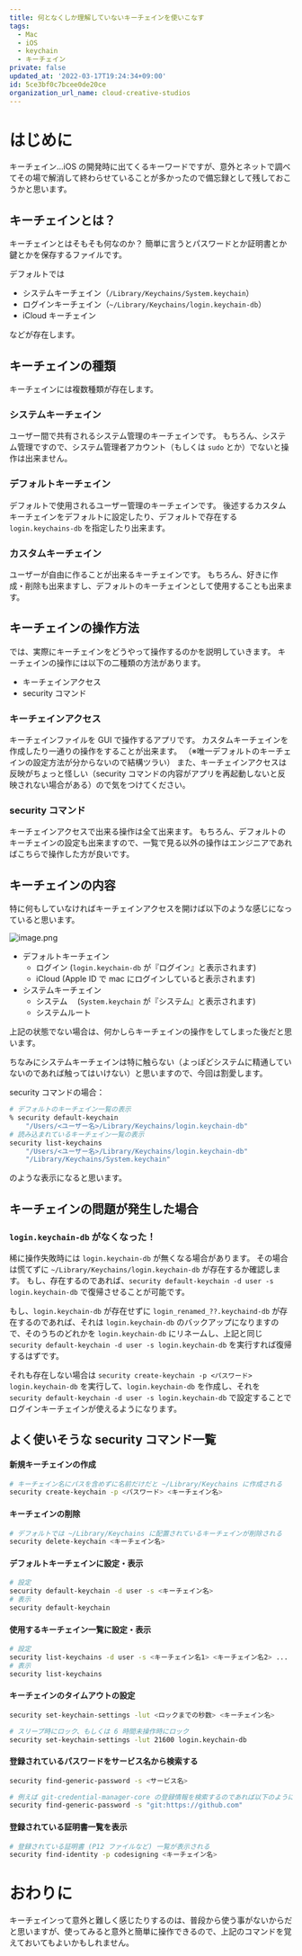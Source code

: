```yaml
---
title: 何となくしか理解していないキーチェインを使いこなす
tags:
  - Mac
  - iOS
  - keychain
  - キーチェイン
private: false
updated_at: '2022-03-17T19:24:34+09:00'
id: 5ce3bf0c7bcee0de20ce
organization_url_name: cloud-creative-studios
---
```

# はじめに

キーチェイン…iOS の開発時に出てくるキーワードですが、意外とネットで調べてその場で解消して終わらせていることが多かったので備忘録として残しておこうかと思います。

## キーチェインとは？

キーチェインとはそもそも何なのか？
簡単に言うとパスワードとか証明書とか鍵とかを保存するファイルです。

デフォルトでは

- システムキーチェイン（`/Library/Keychains/System.keychain`）
- ログインキーチェイン（`~/Library/Keychains/login.keychain-db`）
- iCloud キーチェイン

などが存在します。

## キーチェインの種類

キーチェインには複数種類が存在します。

### システムキーチェイン

ユーザー間で共有されるシステム管理のキーチェインです。
もちろん、システム管理ですので、システム管理者アカウント（もしくは `sudo` とか）でないと操作は出来ません。

### デフォルトキーチェイン

デフォルトで使用されるユーザー管理のキーチェインです。
後述するカスタムキーチェインをデフォルトに設定したり、デフォルトで存在する `login.keychains-db` を指定したり出来ます。

### カスタムキーチェイン

ユーザーが自由に作ることが出来るキーチェインです。
もちろん、好きに作成・削除も出来ますし、デフォルトのキーチェインとして使用することも出来ます。

## キーチェインの操作方法

では、実際にキーチェインをどうやって操作するのかを説明していきます。
キーチェインの操作には以下の二種類の方法があります。

- キーチェインアクセス
- security コマンド

### キーチェインアクセス

キーチェインファイルを GUI で操作するアプリです。
カスタムキーチェインを作成したり一通りの操作をすることが出来ます。
（※唯一デフォルトのキーチェインの設定方法が分からないので結構ツラい）
また、キーチェインアクセスは反映がちょっと怪しい（security コマンドの内容がアプリを再起動しないと反映されない場合がある）ので気をつけてください。

### security コマンド

キーチェインアクセスで出来る操作は全て出来ます。
もちろん、デフォルトのキーチェインの設定も出来ますので、一覧で見る以外の操作はエンジニアであればこちらで操作した方が良いです。

## キーチェインの内容

特に何もしていなければキーチェインアクセスを開けば以下のような感じになっていると思います。

![image.png](https://qiita-image-store.s3.ap-northeast-1.amazonaws.com/0/19224/1e36ba4f-b30d-98f1-a7d6-170a23e67868.png)

- デフォルトキーチェイン
    - ログイン (`login.keychain-db` が『ログイン』と表示されます)
    - iCloud (Apple ID で mac にログインしていると表示されます)
- システムキーチェイン
    - システム　 (`System.keychain` が『システム』と表示されます)
    - システムルート

上記の状態でない場合は、何かしらキーチェインの操作をしてしまった後だと思います。

ちなみにシステムキーチェインは特に触らない（よっぽどシステムに精通していないのであれば触ってはいけない）と思いますので、今回は割愛します。

security コマンドの場合：
```sh
# デフォルトのキーチェイン一覧の表示
% security default-keychain
    "/Users/<ユーザー名>/Library/Keychains/login.keychain-db"
# 読み込まれているキーチェイン一覧の表示
security list-keychains
    "/Users/<ユーザー名>/Library/Keychains/login.keychain-db"
    "/Library/Keychains/System.keychain"
```

のような表示になると思います。

## キーチェインの問題が発生した場合

### `login.keychain-db` がなくなった！

稀に操作失敗時には `login.keychain-db` が無くなる場合があります。
その場合は慌てずに `~/Library/Keychains/login.keychain-db` が存在するか確認します。
もし、存在するのであれば、`security default-keychain -d user -s login.keychain-db` で復帰させることが可能です。

もし、`login.keychain-db` が存在せずに `login_renamed_??.keychaind-db` が存在するのであれば、それは `login.keychain-db` のバックアップになりますので、そのうちのどれかを `login.keychain-db` にリネームし、上記と同じ `security default-keychain -d user -s login.keychain-db` を実行すれば復帰するはずです。

それも存在しない場合は `security create-keychain -p <パスワード> login.keychain-db` を実行して、`login.keychain-db` を作成し、それを `security default-keychain -d user -s login.keychain-db` で設定することでログインキーチェインが使えるようになります。


## よく使いそうな security コマンド一覧

#### 新規キーチェインの作成
```sh
# キーチェイン名にパスを含めずに名前だけだと ~/Library/Keychains に作成される
security create-keychain -p <パスワード> <キーチェイン名>
```

#### キーチェインの削除
```sh
# デフォルトでは ~/Library/Keychains に配置されているキーチェインが削除される
security delete-keychain <キーチェイン名>
```

#### デフォルトキーチェインに設定・表示
```sh
# 設定
security default-keychain -d user -s <キーチェイン名>
# 表示
security default-keychain
```

#### 使用するキーチェイン一覧に設定・表示
```sh
# 設定
security list-keychains -d user -s <キーチェイン名1> <キーチェイン名2> ...
# 表示
security list-keychains
```

#### キーチェインのタイムアウトの設定
```sh
security set-keychain-settings -lut <ロックまでの秒数> <キーチェイン名>

# スリープ時にロック、もしくは 6 時間未操作時にロック
security set-keychain-settings -lut 21600 login.keychain-db
```

#### 登録されているパスワードをサービス名から検索する
```sh
security find-generic-password -s <サービス名>

# 例えば git-credential-manager-core の登録情報を検索するのであれば以下のようになります
security find-generic-password -s "git:https://github.com"
```

#### 登録されている証明書一覧を表示
```sh
# 登録されている証明書 (P12 ファイルなど) 一覧が表示される
security find-identity -p codesigning <キーチェイン名>
```

# おわりに

キーチェインって意外と難しく感じたりするのは、普段から使う事がないからだと思いますが、使ってみると意外と簡単に操作できるので、上記のコマンドを覚えておいてもよいかもしれません。
